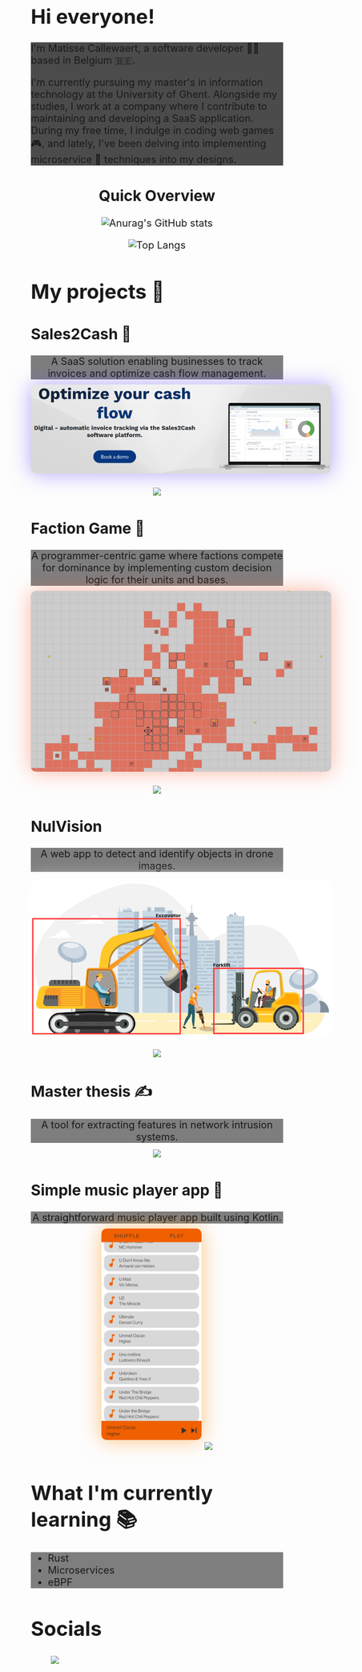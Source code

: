 <div style="background-image: url(https://media3.giphy.com/media/wwg1suUiTbCY8H8vIA/giphy.gif?cid=ecf05e47wm4rm6cqdoak2saf7h65rjhegjlpq3h5mfmesp01&ep=v1_gifs_search&rid=giphy.gif&ct=g); background-repeat: round; font-size: 20px">

# Hi everyone!

<div style="background-color: rgba(0, 0, 0, 0.7)">
I'm Matisse Callewaert, a software developer 👨‍💻 based in Belgium 🇧🇪.

I'm currently pursuing my master's in information technology at the University of Ghent. Alongside my studies, I work at a company where I contribute to maintaining and developing a SaaS application. During my free time, I indulge in coding web games 🎮, and lately, I've been delving into implementing microservice 🔬 techniques into my designs.
</div>
<div align="center">
   
## Quick Overview

![Anurag's GitHub stats](https://github-readme-stats.vercel.app/api?username=matissecallewaert&show_icons=true&theme=dark)

![Top Langs](https://github-readme-stats.vercel.app/api/top-langs/?username=matissecallewaert&layout=compact&theme=dark)

</div>

# My projects 🚀

## Sales2Cash 👔

<div align="center">

<div style="background-color: rgba(0, 0, 0, 0.5); margin-bottom:10px">
A SaaS solution enabling businesses to track invoices and optimize cash flow management.
</div>

<img src="./assets/sales2cash.png" style="border-radius:10px; box-shadow: rgba(111, 76, 255, 0.5) 0px 0px 40px 0px; margin-bottom: 20px; max-width: 600px">

<a href="https://skillicons.dev">
  <img src="https://skillicons.dev/icons?i=cs,dotnet,docker,aws,azure,angular,postgresql" />
</a>

</div>

## Faction Game 🎲

<div align="center" style="margin-bottom: 20px">

<div style="background-color: rgba(0, 0, 0, 0.5); margin-bottom:10px">
A programmer-centric game where factions compete for dominance by implementing custom decision logic for their units and bases.
</div>

<img src="./assets/faction.png" style="border-radius:10px; box-shadow: rgba(255, 111, 76, 0.5) 0px 0px 40px 0px; margin-bottom: 20px; max-width: 600px"/>

<a href="https://skillicons.dev">
  <img src="https://skillicons.dev/icons?i=git,ts,react,prisma,mysql,nodejs,docker" />
</a>
  
</div>

## NulVision
<div align="center">

<div style="background-color: rgba(0, 0, 0, 0.5); margin-bottom:10px">
  A web app to detect and identify objects in drone images.
</div>

  <img src="./assets/nulvision.png" style="
  -webkit-filter: drop-shadow(0px 0px 20px #FFF); max-width: 600px">

  <a href="https://skillicons.dev">
    <img src="https://skillicons.dev/icons?i=gitlab,js,py,tensorflow" />
  </a>

</div>

## Master thesis ✍️

<div align="center">

<div style="background-color: rgba(0, 0, 0, 0.5); margin-bottom:10px">
  A tool for extracting features in network intrusion systems.
</div>

  <a href="https://skillicons.dev">
    <img src="https://skillicons.dev/icons?i=git,rust,bash" />
  </a>

</div>

## Simple music player app 🎵

<div align="center" style="margin-bottom: 20px">

<div style="background-color: rgba(0, 0, 0, 0.5); margin-bottom:10px">
A straightforward music player app built using Kotlin.
</div>

<img src="./assets/music_player.jpg" style="border-radius:10px; box-shadow: rgba(255,140,0, 0.5) 0px 0px 40px 0px; margin-bottom: 20px; max-width: 200px">

<a href="https://skillicons.dev">
  <img src="https://skillicons.dev/icons?i=kotlin,androidstudio" />
</a>

</div>

# What I'm currently learning 📚
<div style="background-color: rgba(0, 0, 0, 0.5); margin-bottom:10px">
<ul>
<li>Rust</li>
<li>Microservices</li>
<li>eBPF</li>
</ul>
</div>

# Socials
<div style="margin-left: 40px">
  <a href="https://www.linkedin.com/in/matisse-callewaert-a32248269">
    <img src="https://skillicons.dev/icons?i=linkedin" />
  </a>
</div>
</div>